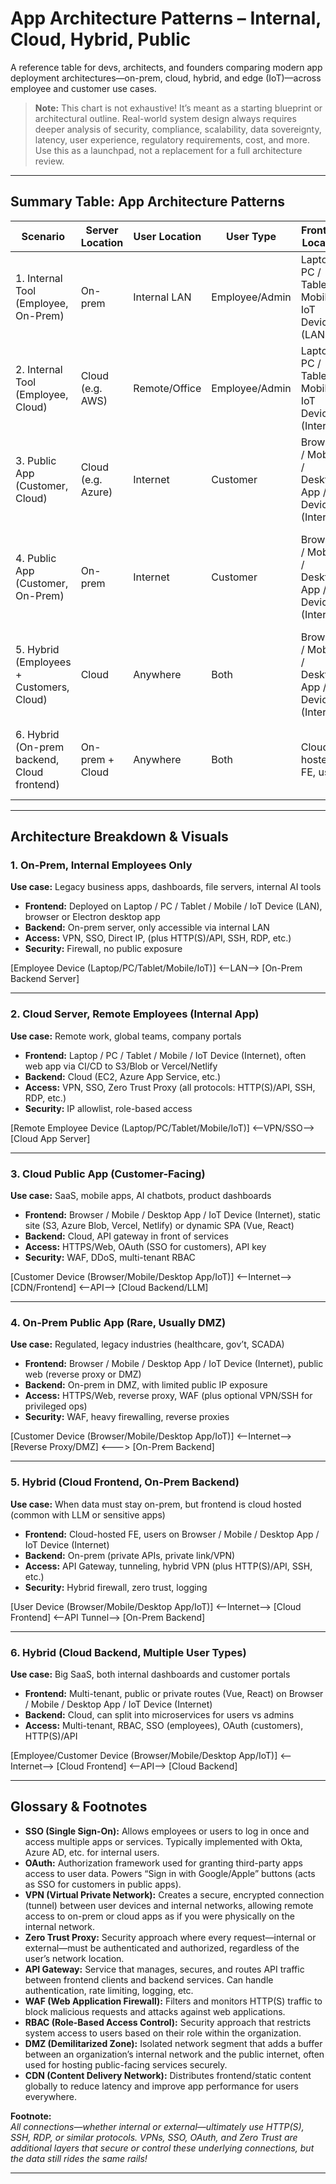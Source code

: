 
# App Architecture Patterns – Internal, Cloud, Hybrid, Public

A reference table for devs, architects, and founders comparing modern app deployment architectures—on-prem, cloud, hybrid, and edge (IoT)—across employee and customer use cases.

> **Note:** This chart is not exhaustive! It’s meant as a starting blueprint or architectural outline. Real-world system design always requires deeper analysis of security, compliance, scalability, data sovereignty, latency, user experience, regulatory requirements, cost, and more. Use this as a launchpad, not a replacement for a full architecture review.

---

## Summary Table: App Architecture Patterns

| **Scenario** | **Server Location** | **User Location** | **User Type** | **Frontend Location** | **Backend Location** | **Access Method** | **Network Setup** |
|--------------|---------------------|-------------------|---------------|----------------------|---------------------|-------------------|-------------------|
| 1. Internal Tool (Employee, On-Prem) | On-prem | Internal LAN | Employee/Admin | Laptop / PC / Tablet / Mobile / IoT Device (LAN) | Data Center (LAN) | VPN, SSO, Direct IP, (plus HTTP(S)/API, SSH, RDP, etc.) | Internal DNS, firewall rules |
| 2. Internal Tool (Employee, Cloud) | Cloud (e.g. AWS) | Remote/Office | Employee/Admin | Laptop / PC / Tablet / Mobile / IoT Device (Internet) | Cloud VM/Service | VPN, SSO, Zero Trust Proxy (all protocols: HTTP(S)/API, SSH, RDP, etc.) | VPN, SSO/OAuth, IP allowlist |
| 3. Public App (Customer, Cloud) | Cloud (e.g. Azure) | Internet | Customer | Browser / Mobile / Desktop App / IoT Device (Internet) | Cloud service (scalable) | HTTPS/Web, OAuth (SSO for customers), API key | DNS, CDN, public APIs |
| 4. Public App (Customer, On-Prem) | On-prem | Internet | Customer | Browser / Mobile / Desktop App / IoT Device (Internet) | DMZ or on-prem server | HTTPS/Web, reverse proxy, WAF (plus optional VPN/SSH for privileged ops) | Public IP, firewall, reverse proxy |
| 5. Hybrid (Employees + Customers, Cloud) | Cloud | Anywhere | Both | Browser / Mobile / Desktop App / IoT Device (Internet) | Cloud (multi-tier) | Multi-tenant, RBAC, SSO (employees), OAuth (customers), HTTP(S)/API | Segmented VPC, WAF, IAM |
| 6. Hybrid (On-prem backend, Cloud frontend) | On-prem + Cloud | Anywhere | Both | Cloud-hosted FE, users | On-prem backend | API Gateway, tunneling, hybrid VPN (plus HTTP(S)/API, SSH, etc.) | Hybrid cloud, private link |

---

## Architecture Breakdown & Visuals

### 1. On-Prem, Internal Employees Only

**Use case:** Legacy business apps, dashboards, file servers, internal AI tools

- **Frontend:** Deployed on Laptop / PC / Tablet / Mobile / IoT Device (LAN), browser or Electron desktop app
- **Backend:** On-prem server, only accessible via internal LAN
- **Access:** VPN, SSO, Direct IP, (plus HTTP(S)/API, SSH, RDP, etc.)
- **Security:** Firewall, no public exposure



[Employee Device (Laptop/PC/Tablet/Mobile/IoT)]
<--LAN-->
[On-Prem Backend Server]


---

### 2. Cloud Server, Remote Employees (Internal App)

**Use case:** Remote work, global teams, company portals

- **Frontend:** Laptop / PC / Tablet / Mobile / IoT Device (Internet), often web app via CI/CD to S3/Blob or Vercel/Netlify
- **Backend:** Cloud (EC2, Azure App Service, etc.)
- **Access:** VPN, SSO, Zero Trust Proxy (all protocols: HTTP(S)/API, SSH, RDP, etc.)
- **Security:** IP allowlist, role-based access



[Remote Employee Device (Laptop/PC/Tablet/Mobile/IoT)]
<--VPN/SSO-->
[Cloud App Server]


---

### 3. Cloud Public App (Customer-Facing)

**Use case:** SaaS, mobile apps, AI chatbots, product dashboards

- **Frontend:** Browser / Mobile / Desktop App / IoT Device (Internet), static site (S3, Azure Blob, Vercel, Netlify) or dynamic SPA (Vue, React)
- **Backend:** Cloud, API gateway in front of services
- **Access:** HTTPS/Web, OAuth (SSO for customers), API key
- **Security:** WAF, DDoS, multi-tenant RBAC



[Customer Device (Browser/Mobile/Desktop App/IoT)]
<--Internet-->
[CDN/Frontend]
<--API-->
[Cloud Backend/LLM]


---

### 4. On-Prem Public App (Rare, Usually DMZ)

**Use case:** Regulated, legacy industries (healthcare, gov’t, SCADA)

- **Frontend:** Browser / Mobile / Desktop App / IoT Device (Internet), public web (reverse proxy or DMZ)
- **Backend:** On-prem in DMZ, with limited public IP exposure
- **Access:** HTTPS/Web, reverse proxy, WAF (plus optional VPN/SSH for privileged ops)
- **Security:** WAF, heavy firewalling, reverse proxies



[Customer Device (Browser/Mobile/Desktop App/IoT)]
<--Internet-->
[Reverse Proxy/DMZ]
<--->
[On-Prem Backend]


---

### 5. Hybrid (Cloud Frontend, On-Prem Backend)

**Use case:** When data must stay on-prem, but frontend is cloud hosted (common with LLM or sensitive apps)

- **Frontend:** Cloud-hosted FE, users on Browser / Mobile / Desktop App / IoT Device (Internet)
- **Backend:** On-prem (private APIs, private link/VPN)
- **Access:** API Gateway, tunneling, hybrid VPN (plus HTTP(S)/API, SSH, etc.)
- **Security:** Hybrid firewall, zero trust, logging



[User Device (Browser/Mobile/Desktop App/IoT)]
<--Internet-->
[Cloud Frontend]
<--API Tunnel-->
[On-Prem Backend]


---

### 6. Hybrid (Cloud Backend, Multiple User Types)

**Use case:** Big SaaS, both internal dashboards and customer portals

- **Frontend:** Multi-tenant, public or private routes (Vue, React) on Browser / Mobile / Desktop App / IoT Device (Internet)
- **Backend:** Cloud, can split into microservices for users vs admins
- **Access:** Multi-tenant, RBAC, SSO (employees), OAuth (customers), HTTP(S)/API



[Employee/Customer Device (Browser/Mobile/Desktop App/IoT)]
<--Internet-->
[Cloud Frontend]
<--API-->
[Cloud Backend]


---

## Glossary & Footnotes

- **SSO (Single Sign-On):** Allows employees or users to log in once and access multiple apps or services. Typically implemented with Okta, Azure AD, etc. for internal users.
- **OAuth:** Authorization framework used for granting third-party apps access to user data. Powers “Sign in with Google/Apple” buttons (acts as SSO for customers in public apps).
- **VPN (Virtual Private Network):** Creates a secure, encrypted connection (tunnel) between user devices and internal networks, allowing remote access to on-prem or cloud apps as if you were physically on the internal network.
- **Zero Trust Proxy:** Security approach where every request—internal or external—must be authenticated and authorized, regardless of the user’s network location.
- **API Gateway:** Service that manages, secures, and routes API traffic between frontend clients and backend services. Can handle authentication, rate limiting, logging, etc.
- **WAF (Web Application Firewall):** Filters and monitors HTTP(S) traffic to block malicious requests and attacks against web applications.
- **RBAC (Role-Based Access Control):** Security approach that restricts system access to users based on their role within the organization.
- **DMZ (Demilitarized Zone):** Isolated network segment that adds a buffer between an organization’s internal network and the public internet, often used for hosting public-facing services securely.
- **CDN (Content Delivery Network):** Distributes frontend/static content globally to reduce latency and improve app performance for users everywhere.

**Footnote:**  
*All connections—whether internal or external—ultimately use HTTP(S), SSH, RDP, or similar protocols. VPNs, SSO, OAuth, and Zero Trust are additional layers that secure or control these underlying connections, but the data still rides the same rails!*

---
